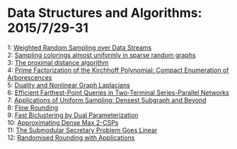 # Data Structures and Algorithms: 2015/7/29-31  
1: [Weighted Random Sampling over Data Streams](https://doi.org/10.48550/arXiv.1012.0256)  
2: [Sampling colorings almost uniformly in sparse random graphs](https://doi.org/10.48550/arXiv.1503.03351)  
3: [The proximal distance algorithm](https://doi.org/10.48550/arXiv.1507.07598)  
4: [Prime Factorization of the Kirchhoff Polynomial: Compact Enumeration of  Arborescences](https://doi.org/10.48550/arXiv.1507.07727)  
5: [Duality and Nonlinear Graph Laplacians](https://doi.org/10.48550/arXiv.1507.07789)  
6: [Efficient Farthest-Point Queries in Two-Terminal Series-Parallel  Networks](https://doi.org/10.48550/arXiv.1503.01706)  
7: [Applications of Uniform Sampling: Densest Subgraph and Beyond](https://doi.org/10.48550/arXiv.1506.04505)  
8: [Flow Rounding](https://doi.org/10.48550/arXiv.1507.08139)  
9: [Fast Biclustering by Dual Parameterization](https://doi.org/10.48550/arXiv.1507.08158)  
10: [Approximating Dense Max 2-CSPs](https://doi.org/10.48550/arXiv.1507.08348)  
11: [The Submodular Secretary Problem Goes Linear](https://doi.org/10.48550/arXiv.1507.08384)  
12: [Randomised Rounding with Applications](https://doi.org/10.48550/arXiv.1507.08501)  